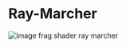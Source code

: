 # Ray-Marcher
![image](https://github.com/U-A-V/Ray-Marcher/assets/74284403/d04d6e59-d346-4ddf-b3ec-3568f968594e)
frag shader ray marcher
